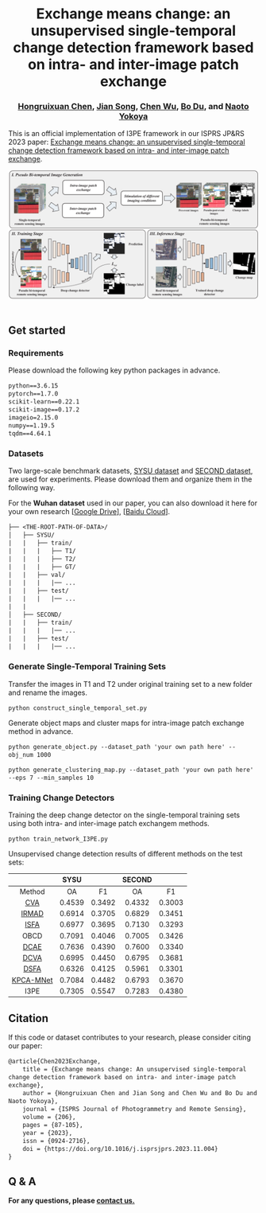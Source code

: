 <h1 align="center">Exchange means change: an unsupervised single-temporal change detection framework based on intra- and inter-image patch exchange</h1>

<h3 align="center"> <a href="https://chrx97.com/">Hongruixuan Chen</a>, <a href="https://github.com/JTRNEO">Jian Song</a>, <a href="https://scholar.google.com/citations?user=DbTt_CcAAAAJ&hl=zh-CN">Chen Wu</a>, <a href="https://scholar.google.com/citations?user=Shy1gnMAAAAJ&hl=zh-CN">Bo Du</a>, and <a href="https://naotoyokoya.com/">Naoto Yokoya</a></h3>

This is an official implementation of I3PE framework in our ISPRS JP&RS 2023 paper: [Exchange means change: an unsupervised single-temporal change detection framework based on intra- and inter-image patch exchange](https://www.sciencedirect.com/science/article/abs/pii/S092427162300309X).
<div align="center">
  <img src="./figure/I3PE.PNG"><br><br>
</div>

## Get started
### Requirements
Please download the following key python packages in advance.
```
python==3.6.15
pytorch==1.7.0
scikit-learn==0.22.1
scikit-image==0.17.2
imageio=2.15.0
numpy==1.19.5
tqdm==4.64.1
```

### Datasets
Two large-scale benchmark datasets, <a href="https://github.com/liumency/SYSU-CD">SYSU dataset</a> and <a href="https://captain-whu.github.io/SCD/
">SECOND dataset</a>, are used for experiments. Please download them and organize them in the following way. 

For the <strong>Wuhan dataset</strong> used in our paper, you can also download it here for your own research [<a href="https://drive.google.com/file/d/1f9tWouvzwjqf9oujg6BMh-xESzwEefO4/view?usp=drive_link">Google Drive</a>], [<a href="https://pan.baidu.com/s/1XLPPwfLl1HpSo0kzidIDpQ?pwd=8d27">Baidu Cloud</a>]. 
```
├── <THE-ROOT-PATH-OF-DATA>/
│   ├── SYSU/     
|   |   ├── train/
|   |   |   ├── T1/
|   |   |   ├── T2/
|   |   |   ├── GT/
|   |   ├── val/
|   |   |   |── ...
|   |   ├── test/
|   |   |   |── ...
|   |   
│   ├── SECOND/     
|   |   ├── train/
|   |   |   |── ...
|   |   ├── test/
|   |   |   |── ...
```

### Generate Single-Temporal Training Sets
Transfer the images in T1 and T2 under original training set to a new folder and rename the images.
```
python construct_single_temporal_set.py
```

Generate object maps and cluster maps for intra-image patch exchange method in advance.
```
python generate_object.py --dataset_path 'your own path here' --obj_num 1000
```
```
python generate_clustering_map.py --dataset_path 'your own path here' --eps 7 --min_samples 10
```

### Training Change Detectors
Training the deep change detector on the single-temporal training sets using both intra- and inter-image patch exchangem methods. 
```
python train_network_I3PE.py
```

Unsupervised change detection results of different methods on the test sets:

|               |       SYSU      |                      |       SECOND    |                      |                    
|:-------------:|:---------------:|:--------------------:|:---------------:|:--------------------:|
|     Method    |       OA        |          F1          |       OA        |          F1          |
|      <a href="https://github.com/ChenHongruixuan/ChangeDetectionRepository/tree/master/Methodology/Traditional/CVA">CVA      |      0.4539     |        0.3492        |      0.4332     |        0.3003        |  
|     <a href="https://github.com/ChenHongruixuan/ChangeDetectionRepository/tree/master/Methodology/Traditional/MAD">IRMAD     |      0.6914     |        0.3705        |      0.6829     |        0.3451        |  
|    <a href="https://github.com/ChenHongruixuan/ChangeDetectionRepository/tree/master/Methodology/Traditional/SFA"> ISFA      |      0.6977     |        0.3695        |      0.7130     |        0.3293        |  
|     OBCD      |      0.7091     |        0.4046        |      0.7005     |        0.3426        | 
|     <a href="https://ieeexplore.ieee.org/document/9669957">DCAE      |      0.7636     |        0.4390        |      0.7600     |        0.3340        |  
|     <a href="https://github.com/sudipansaha/dcvaVHROptical">DCVA |      0.6995     |        0.4450        |      0.6795     |        0.3681        | 
|     <a href="https://github.com/rulixiang/DSFANet">DSFA</a>       |      0.6326     |        0.4125        |      0.5961     |        0.3301        |  
|  <a href="https://github.com/ChenHongruixuan/KPCAMNet">KPCA-MNet</a>  |      0.7084     |        0.4482        |      0.6793     |        0.3670        | 
|     I3PE      |      0.7305     |        0.5547        |      0.7283     |        0.4380        |  

## Citation
If this code or dataset contributes to your research, please consider citing our paper:
```
@article{Chen2023Exchange,
    title = {Exchange means change: An unsupervised single-temporal change detection framework based on intra- and inter-image patch exchange},
    author = {Hongruixuan Chen and Jian Song and Chen Wu and Bo Du and Naoto Yokoya},
    journal = {ISPRS Journal of Photogrammetry and Remote Sensing},
    volume = {206},
    pages = {87-105},
    year = {2023},
    issn = {0924-2716},
    doi = {https://doi.org/10.1016/j.isprsjprs.2023.11.004}
}
```

## Q & A
**For any questions, please [contact us.](mailto:Qschrx@gmail.com)**